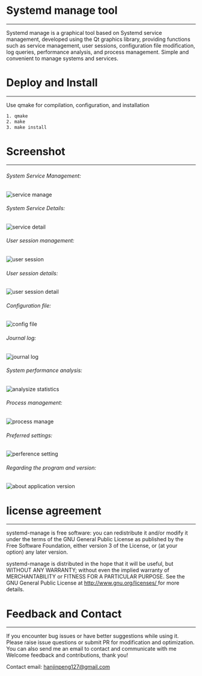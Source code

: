 
# Systemd manage tool
---
Systemd manage is a graphical tool based on Systemd service management, developed using the Qt graphics library, providing functions such as service management, user sessions, configuration file modification, log queries, performance analysis, and process management. Simple and convenient to manage systems and services.

# Deploy and Install
---
Use qmake for compilation, configuration, and installation

```bash
1. qmake
2. make
3. make install
```



# Screenshot
---
###### System Service Management:
![service manage](/images/en/service-manage-view-1.png "systemd service unit manage")

###### System Service Details:
![service detail](images/en/service-detail-view-1.png "service unit detail")

###### User session management:
![user session](images/en/user-session-view-1.png "user session info")

###### User session details:
![user session detail](images/en/user-session-detail-1.png "show user session detail")

###### Configuration file:
![config file](images/en/config-file-view-1.png "config file info")

###### Journal log:
![journal log](images/en/journal-log-view-1.png "show journal log")

###### System performance analysis:
![analysize statistics](images/en/analysize-statistics-view-1.png "systemd performance analysize statistics")

###### Process management:
![process manage](images/en/process-manage-view-1.png "process management")

###### Preferred settings:
![perference setting](images/en/setting-view-1.png "program perference setting")

###### Regarding the program and version:
![about application version](images/en/about-view-1.png "abuot version info")

# license agreement
---
systemd-manage is free software: you can redistribute it and/or modify it under the terms of the GNU General Public License as published by the Free Software Foundation, either version 3 of the License, or (at your option) any later version.

systemd-manage is distributed in the hope that it will be useful, but WITHOUT ANY WARRANTY; without even the implied warranty of MERCHANTABILITY or FITNESS FOR A PARTICULAR PURPOSE. See the GNU General Public License at [ http://www.gnu.org/licenses/ ]( http://www.gnu.org/licenses/ ) for more details.

# Feedback and Contact
---
If you encounter bug issues or have better suggestions while using it.
Please raise issue questions or submit PR for modification and optimization.
You can also send me an email to contact and communicate with me
Welcome feedback and contributions, thank you!

Contact email: hanjinpeng127@gmail.com
